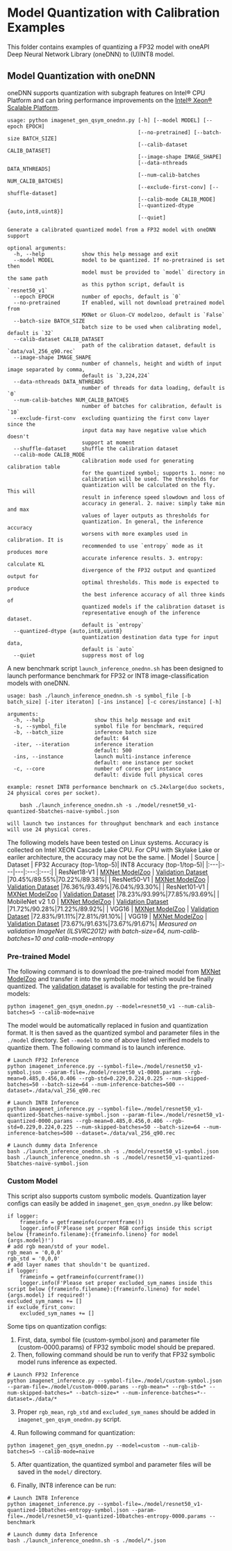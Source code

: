 <!--
  ~ Licensed to the Apache Software Foundation (ASF) under one
  ~ or more contributor license agreements.  See the NOTICE file
  ~ distributed with this work for additional information
  ~ regarding copyright ownership.  The ASF licenses this file
  ~ to you under the Apache License, Version 2.0 (the
  ~ "License"); you may not use this file except in compliance
  ~ with the License.  You may obtain a copy of the License at
  ~
  ~   http://www.apache.org/licenses/LICENSE-2.0
  ~
  ~ Unless required by applicable law or agreed to in writing,
  ~ software distributed under the License is distributed on an
  ~ "AS IS" BASIS, WITHOUT WARRANTIES OR CONDITIONS OF ANY
  ~ KIND, either express or implied.  See the License for the
  ~ specific language governing permissions and limitations
  ~ under the License.
  ~
-->

# Model Quantization with Calibration Examples

This folder contains examples of quantizing a FP32 model with oneAPI Deep Neural Network Library (oneDNN) to (U)INT8 model.

<h2 id="1">Model Quantization with oneDNN</h2>

oneDNN supports quantization with subgraph features on Intel® CPU Platform and can bring performance improvements on the [Intel® Xeon® Scalable Platform](https://www.intel.com/content/www/us/en/processors/xeon/scalable/xeon-scalable-platform.html).

```
usage: python imagenet_gen_qsym_onednn.py [-h] [--model MODEL] [--epoch EPOCH]
                                          [--no-pretrained] [--batch-size BATCH_SIZE]
                                          [--calib-dataset CALIB_DATASET]
                                          [--image-shape IMAGE_SHAPE]
                                          [--data-nthreads DATA_NTHREADS]
                                          [--num-calib-batches NUM_CALIB_BATCHES]
                                          [--exclude-first-conv] [--shuffle-dataset]
                                          [--calib-mode CALIB_MODE]
                                          [--quantized-dtype {auto,int8,uint8}]
                                          [--quiet]

Generate a calibrated quantized model from a FP32 model with oneDNN support

optional arguments:
  -h, --help            show this help message and exit
  --model MODEL         model to be quantized. If no-pretrained is set then
                        model must be provided to `model` directory in the same path
                        as this python script, default is `resnet50_v1`
  --epoch EPOCH         number of epochs, default is `0`
  --no-pretrained       If enabled, will not download pretrained model from
                        MXNet or Gluon-CV modelzoo, default is `False`
  --batch-size BATCH_SIZE
                        batch size to be used when calibrating model, default is `32`
  --calib-dataset CALIB_DATASET
                        path of the calibration dataset, default is `data/val_256_q90.rec`
  --image-shape IMAGE_SHAPE
                        number of channels, height and width of input image separated by comma,
                        default is `3,224,224`
  --data-nthreads DATA_NTHREADS
                        number of threads for data loading, default is `0`
  --num-calib-batches NUM_CALIB_BATCHES
                        number of batches for calibration, default is `10`
  --exclude-first-conv  excluding quantizing the first conv layer since the
                        input data may have negative value which doesn't
                        support at moment
  --shuffle-dataset     shuffle the calibration dataset
  --calib-mode CALIB_MODE
                        calibration mode used for generating calibration table
                        for the quantized symbol; supports 1. none: no
                        calibration will be used. The thresholds for
                        quantization will be calculated on the fly. This will
                        result in inference speed slowdown and loss of
                        accuracy in general. 2. naive: simply take min and max
                        values of layer outputs as thresholds for
                        quantization. In general, the inference accuracy
                        worsens with more examples used in calibration. It is
                        recommended to use `entropy` mode as it produces more
                        accurate inference results. 3. entropy: calculate KL
                        divergence of the FP32 output and quantized output for
                        optimal thresholds. This mode is expected to produce
                        the best inference accuracy of all three kinds of
                        quantized models if the calibration dataset is
                        representative enough of the inference dataset.
                        default is `entropy`
  --quantized-dtype {auto,int8,uint8}
                        quantization destination data type for input data,
                        default is `auto`
  --quiet               suppress most of log
```

A new benchmark script `launch_inference_onednn.sh` has been designed to launch performance benchmark for FP32 or INT8 image-classification models with oneDNN.
```
usage: bash ./launch_inference_onednn.sh -s symbol_file [-b batch_size] [-iter iteraton] [-ins instance] [-c cores/instance] [-h]

arguments:
  -h, --help                show this help message and exit
  -s, --symbol_file         symbol file for benchmark, required
  -b, --batch_size          inference batch size
                            default: 64
  -iter, --iteration        inference iteration
                            default: 500
  -ins, --instance          launch multi-instance inference
                            default: one instance per socket
  -c, --core                number of cores per instance
                            default: divide full physical cores

example: resnet INT8 performance benchmark on c5.24xlarge(duo sockets, 24 physical cores per socket).

    bash ./launch_inference_onednn.sh -s ./model/resnet50_v1-quantized-5batches-naive-symbol.json

will launch two instances for throughput benchmark and each instance will use 24 physical cores.
```

The following models have been tested on Linux systems. Accuracy is collected on Intel XEON Cascade Lake CPU. For CPU with Skylake Lake or eariler architecture, the accuracy may not be the same.
| Model | Source | Dataset | FP32 Accuracy (top-1/top-5)| INT8 Accuracy (top-1/top-5)|
|:---|:---|---|:---:|:---:|
| ResNet18-V1  | [MXNet ModelZoo](https://github.com/apache/mxnet/tree/master/python/mxnet/gluon/model_zoo)  | [Validation Dataset](http://data.mxnet.io/data/val_256_q90.rec)  |70.45%/89.55%|70.22%/89.38%|
| ResNet50-V1  | [MXNet ModelZoo](https://github.com/apache/mxnet/tree/master/python/mxnet/gluon/model_zoo)  | [Validation Dataset](http://data.mxnet.io/data/val_256_q90.rec)  |76.36%/93.49%|76.04%/93.30%|
| ResNet101-V1  | [MXNet ModelZoo](https://github.com/apache/mxnet/tree/master/python/mxnet/gluon/model_zoo)  | [Validation Dataset](http://data.mxnet.io/data/val_256_q90.rec)  |78.23%/93.99%|77.85%/93.69%|
| MobileNet v2 1.0  | [MXNet ModelZoo](https://github.com/apache/mxnet/tree/master/python/mxnet/gluon/model_zoo)  | [Validation Dataset](http://data.mxnet.io/data/val_256_q90.rec)  |71.72%/90.28%|71.22%/89.92%|
| VGG16 | [MXNet ModelZoo](https://github.com/apache/mxnet/tree/master/python/mxnet/gluon/model_zoo)  | [Validation Dataset](http://data.mxnet.io/data/val_256_q90.rec)  |72.83%/91.11%|72.81%/91.10%|
| VGG19  | [MXNet ModelZoo](https://github.com/apache/mxnet/tree/master/python/mxnet/gluon/model_zoo)  | [Validation Dataset](http://data.mxnet.io/data/val_256_q90.rec)  |73.67%/91.63%|73.67%/91.67%|
*Measured on validation ImageNet (ILSVRC2012) with batch-size=64,  num-calib-batches=10 and calib-mode=entropy*

<h3>Pre-trained Model</h3>

The following command is to download the pre-trained model from [MXNet ModelZoo](http://data.mxnet.io/models/imagenet/resnet/152-layers/) and transfer it into the symbolic model which would be finally quantized. The [validation dataset](http://data.mxnet.io/data/val_256_q90.rec) is available for testing the pre-trained models:

```
python imagenet_gen_qsym_onednn.py --model=resnet50_v1 --num-calib-batches=5 --calib-mode=naive
```

The model would be automatically replaced in fusion and quantization format. It is then saved as the quantized symbol and parameter files in the `./model` directory. Set `--model` to one of above listed verified models to quantize them. The following command is to launch inference.

```
# Launch FP32 Inference
python imagenet_inference.py --symbol-file=./model/resnet50_v1-symbol.json --param-file=./model/resnet50_v1-0000.params --rgb-mean=0.485,0.456,0.406 --rgb-std=0.229,0.224,0.225 --num-skipped-batches=50 --batch-size=64 --num-inference-batches=500 --dataset=./data/val_256_q90.rec

# Launch INT8 Inference
python imagenet_inference.py --symbol-file=./model/resnet50_v1-quantized-5batches-naive-symbol.json --param-file=./model/resnet50_v1-quantized-0000.params --rgb-mean=0.485,0.456,0.406 --rgb-std=0.229,0.224,0.225 --num-skipped-batches=50 --batch-size=64 --num-inference-batches=500 --dataset=./data/val_256_q90.rec

# Launch dummy data Inference
bash ./launch_inference_onednn.sh -s ./model/resnet50_v1-symbol.json
bash ./launch_inference_onednn.sh -s ./model/resnet50_v1-quantized-5batches-naive-symbol.json
```

<h3 id='4'>Custom Model</h3>

This script also supports custom symbolic models. Quantization layer configs can easily be added in `imagenet_gen_qsym_onednn.py` like below:

```
if logger:
    frameinfo = getframeinfo(currentframe())
    logger.info(F'Please set proper RGB configs inside this script below {frameinfo.filename}:{frameinfo.lineno} for model {args.model}!')
# add rgb mean/std of your model.
rgb_mean = '0,0,0'
rgb_std = '0,0,0'
# add layer names that shouldn't be quantized.
if logger:
    frameinfo = getframeinfo(currentframe())
    logger.info(F'Please set proper excluded_sym_names inside this script below {frameinfo.filename}:{frameinfo.lineno} for model {args.model} if required!')
excluded_sym_names += []
if exclude_first_conv:
    excluded_sym_names += []
```

Some tips on quantization configs:

1. First, data, symbol file (custom-symbol.json) and parameter file (custom-0000.params) of FP32 symbolic model should be prepared.
2. Then, following command should be run to verify that FP32 symbolic model runs inference as expected.

```
# Launch FP32 Inference
python imagenet_inference.py --symbol-file=./model/custom-symbol.json --param-file=./model/custom-0000.params --rgb-mean=* --rgb-std=* --num-skipped-batches=* --batch-size=* --num-inference-batches=*--dataset=./data/*
```

3. Proper `rgb_mean`, `rgb_std` and `excluded_sym_names` should be added in `imagenet_gen_qsym_onednn.py` script.

4. Run following command for quantization:

```
python imagenet_gen_qsym_onednn.py --model=custom --num-calib-batches=5 --calib-mode=naive
```

5. After quantization, the quantized symbol and parameter files will be saved in the `model/` directory.

6. Finally, INT8 inference can be run:

```
# Launch INT8 Inference
python imagenet_inference.py --symbol-file=./model/resnet50_v1-quantized-10batches-entropy-symbol.json --param-file=./model/resnet50_v1-quantized-10batches-entropy-0000.params --benchmark

# Launch dummy data Inference
bash ./launch_inference_onednn.sh -s ./model/*.json
```
